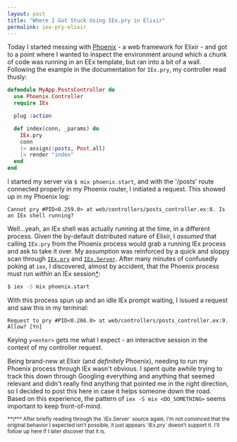 ```yaml
---
layout: post
title: "Where I Got Stuck Using IEx.pry in Elixir"
permalink: iex-pry-elixir
---
```


Today I started messing with [Phoenix](https://github.com/phoenixframework/phoenix) - a web framework for Elixir - and got to a point where I wanted to inspect the environment around which a chunk of code was running in an EEx template, but ran into a bit of a wall. Following the example in the documentation for `IEx.pry`, my controller read thusly:<!--\-->

```elixir
defmodule MyApp.PostsController do
  use Phoenix.Controller
  require IEx

  plug :action

  def index(conn, _params) do
    IEx.pry
    conn
    |> assign(:posts, Post.all)
    |> render "index"
  end
end
```

I started my server via `$ mix phoenix.start`, and with the '/posts' route connected properly in my Phoenix router, I initiated a request. This showed up in my Phoenix log:

```
Cannot pry #PID<0.259.0> at web/controllers/posts_controller.ex:8. Is an IEx shell running?
```

Well...yeah, an IEx shell was actually running at the time, in a different process. Given the by-default distributed nature of Elixir, I _assumed_ that calling `IEx.pry` from the Phoenix process would grab a running IEx process and ask to take it over. My assumption was reinforced by a quick and sloppy scan through [`IEx.pry`](https://github.com/elixir-lang/elixir/blob/v1.0.2/lib/iex/lib/iex.ex#L422) and [`IEx.Server`](https://github.com/elixir-lang/elixir/blob/v1.0.2/lib/iex/lib/iex/server.ex). After many minutes of confusedly poking at `iex`, I discovered, almost by accident, that the Phoenix process must run _within_ an IEx session[*](#footnote1):

```sh
$ iex -S mix phoenix.start
```

With this process spun up and an idle IEx prompt waiting, I issued a request and saw this in my terminal:

```
Request to pry #PID<0.266.0> at web/controllers/posts_controller.ex:9. Allow? [Yn]
```

Keying `y<enter>` gets me what I expect - an interactive session in the context of my controller request.

Being brand-new at Elixir (and _definitely_ Phoenix), needing to run my Phoenix process through IEx wasn't obvious. I spent quite awhile trying to track this down through Googling everything and anything that seemed relevant and didn't really find anything that pointed me in the right direction, so I decided to post this here in case it helps someone down the road. Based on this experience, the pattern of `iex -S mix <DO_SOMETHING>` seems important to keep front-of-mind.

<small id="footnote1">
**\*** After briefly reading through the `IEx.Server` source again, I'm not convinced that the original behavior I expected isn't possible, it just appears `IEx.pry` doesn't support it. I'll follow up here if I later discover that it is.
</small>